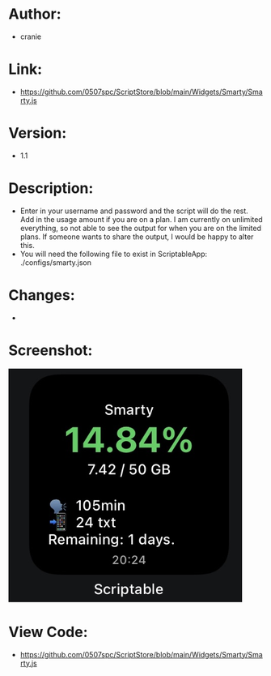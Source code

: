 # Author: 
- cranie
# Link:
- https://github.com/0507spc/ScriptStore/blob/main/Widgets/Smarty/Smarty.js
# Version:
- 1.1
# Description:
- Enter in your username and password and the script will do the rest. Add in the usage amount if you are on a plan. I am currently on unlimited everything, so not able to see the output for when you are on the limited plans. If someone wants to share the output, I would be happy to alter this.
- You will need the following file to exist in ScriptableApp: ./configs/smarty.json
# Changes:
- 
# Screenshot:
![Small Widget](https://github.com/0507spc/ScriptStore/blob/main/Widgets/Smarty/Small.jpg?raw=true)
# View Code:
- https://github.com/0507spc/ScriptStore/blob/main/Widgets/Smarty/Smarty.js
